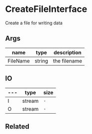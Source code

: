 # CreateFileInterface

Create a file for writing data

## Args

| name     | type   | description  |
| -------- | ------ | ------------ |
| FileName | string | the filename |


## IO

| --- | type   | size |
| --- | ------ | ---- |
| I   | stream | `-`  |
| O   | stream | `-`  |

## Related
